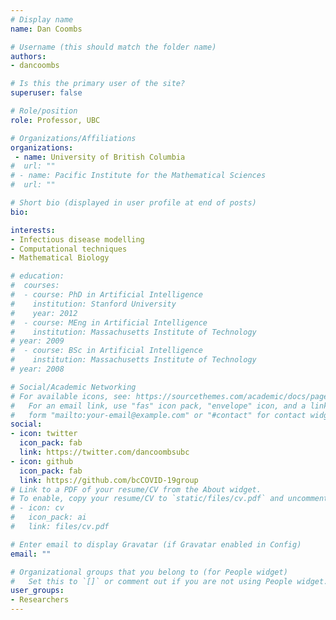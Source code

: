 ```yaml
---
# Display name
name: Dan Coombs

# Username (this should match the folder name)
authors:
- dancoombs

# Is this the primary user of the site?
superuser: false

# Role/position
role: Professor, UBC

# Organizations/Affiliations
organizations:
 - name: University of British Columbia 
#  url: ""
# - name: Pacific Institute for the Mathematical Sciences
#  url: ""

# Short bio (displayed in user profile at end of posts)
bio: 

interests:
- Infectious disease modelling
- Computational techniques
- Mathematical Biology

# education:
#  courses:
#  - course: PhD in Artificial Intelligence
#    institution: Stanford University
#    year: 2012
#  - course: MEng in Artificial Intelligence
#    institution: Massachusetts Institute of Technology
# year: 2009
#  - course: BSc in Artificial Intelligence
#    institution: Massachusetts Institute of Technology
# year: 2008

# Social/Academic Networking
# For available icons, see: https://sourcethemes.com/academic/docs/page-builder/#icons
#   For an email link, use "fas" icon pack, "envelope" icon, and a link in the
#   form "mailto:your-email@example.com" or "#contact" for contact widget.
social:
- icon: twitter
  icon_pack: fab
  link: https://twitter.com/dancoombsubc
- icon: github
  icon_pack: fab
  link: https://github.com/bcCOVID-19group
# Link to a PDF of your resume/CV from the About widget.
# To enable, copy your resume/CV to `static/files/cv.pdf` and uncomment the lines below.
# - icon: cv
#   icon_pack: ai
#   link: files/cv.pdf

# Enter email to display Gravatar (if Gravatar enabled in Config)
email: ""

# Organizational groups that you belong to (for People widget)
#   Set this to `[]` or comment out if you are not using People widget.
user_groups:
- Researchers 
---
```



